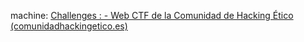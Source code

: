 machine: [Challenges : - Web CTF de la Comunidad de Hacking Ético (comunidadhackingetico.es)](https://ctf.comunidadhackingetico.es/challenges)